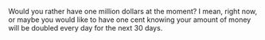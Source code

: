 Would you rather have one million dollars at the moment? I mean, right now, or maybe you would like to have one cent knowing your amount of money will be doubled every day for the next 30 days.
